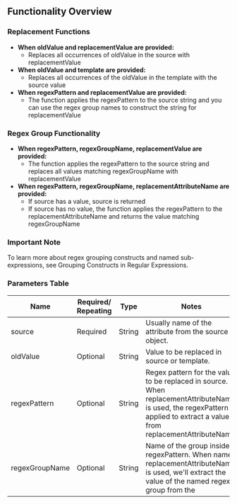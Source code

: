 ## Functionality Overview

### Replacement Functions
- **When oldValue and replacementValue are provided:**
  - Replaces all occurrences of oldValue in the source with replacementValue
- **When oldValue and template are provided:**
  - Replaces all occurrences of the oldValue in the template with the source value
- **When regexPattern and replacementValue are provided:**
  - The function applies the regexPattern to the source string and you can use the regex group names to construct the string for replacementValue 

### Regex Group Functionality
- **When regexPattern, regexGroupName, replacementValue are provided:**
  - The function applies the regexPattern to the source string and replaces all values matching regexGroupName with replacementValue
- **When regexPattern, regexGroupName, replacementAttributeName are provided:**
  - If source has a value, source is returned
  - If source has no value, the function applies the regexPattern to the replacementAttributeName and returns the value matching regexGroupName

### Important Note
To learn more about regex grouping constructs and named sub-expressions, see Grouping Constructs in Regular Expressions.

### Parameters Table
| Name                | Required/ Repeating | Type   | Notes                                                        |
|---------------------|---------------------|--------|--------------------------------------------------------------|
| source              | Required            | String | Usually name of the attribute from the source object.        |
| oldValue            | Optional            | String | Value to be replaced in source or template.                  |
| regexPattern        | Optional            | String | Regex pattern for the value to be replaced in source. When replacementAttributeName is used, the regexPattern is applied to extract a value from replacementAttributeName. |
| regexGroupName      | Optional            | String | Name of the group inside regexPattern. When named replacementAttributeName is used, we'll extract the value of the named regex group from the 